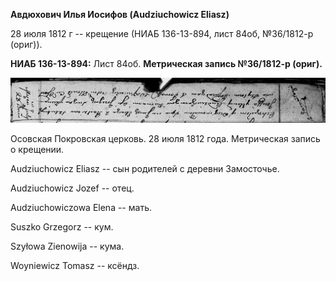 **Авдюхович Илья Иосифов (Audziuchowicz Eliasz)**

28 июля 1812 г -- крещение (НИАБ 136-13-894, лист 84об, №36/1812-р
(ориг)).

**НИАБ 136-13-894:** Лист 84об. **Метрическая запись №36/1812-р
(ориг).**

![](./media/9a601c1270b9a04935df1ee3e73e895929116e10.png)

Осовская Покровская церковь. 28 июля 1812 года. Метрическая запись о
крещении.

Audziuchowicz Eliasz -- сын родителей с деревни Замосточье.

Audziuchowicz Jozef -- отец.

Audziuchowiczowa Elena -- мать.

Suszko Grzegorz -- кум.

Szyłowa Zienowija -- кума.

Woyniewicz Tomasz -- ксёндз.
